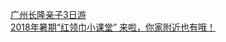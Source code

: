   
[广州长隆亲子3日游](http://www.dianyue.me/archives/954/moifnm1vvovshu04/)  
[2018年暑期“红领巾小课堂” 来啦，你家附近也有哦！](http://www.dianyue.me/archives/227/aocrekvn21o8ukte/)